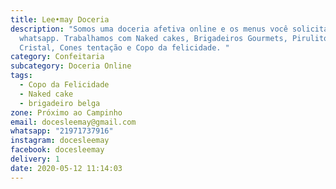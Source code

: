 ```yaml
---
title: Lee•may Doceria
description: "Somos uma doceria afetiva online e os menus você solicita via
  whatsapp. Trabalhamos com Naked cakes, Brigadeiros Gourmets, Pirulito de
  Cristal, Cones tentação e Copo da felicidade. "
category: Confeitaria
subcategory: Doceria Online
tags:
  - Copo da Felicidade
  - Naked cake
  - brigadeiro belga
zone: Próximo ao Campinho
email: docesleemay@gmail.com
whatsapp: "21971737916"
instagram: docesleemay
facebook: docesleemay
delivery: 1
date: 2020-05-12 11:14:03
---
```

